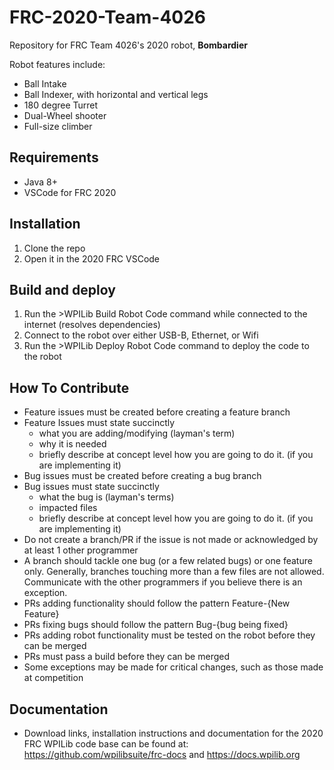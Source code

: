 # FRC-2020-Team-4026
Repository for FRC Team 4026's 2020 robot, **Bombardier**

Robot features include:
* Ball Intake
* Ball Indexer, with horizontal and vertical legs
* 180 degree Turret
* Dual-Wheel shooter
* Full-size climber


## Requirements
* Java 8+
* VSCode for FRC 2020

## Installation
1. Clone the repo
2. Open it in the 2020 FRC VSCode

## Build and deploy
1. Run the >WPILib Build Robot Code command while connected to the internet (resolves dependencies)
2. Connect to the robot over either USB-B, Ethernet, or Wifi
3. Run the >WPILib Deploy Robot Code command to deploy the code to the robot

## How To Contribute
* Feature issues must be created before creating a feature branch
* Feature Issues must state succinctly
    * what you are adding/modifying (layman's term)
    * why it is needed
    * briefly describe at concept level how you are going to do it. (if you are implementing it)
* Bug issues must be created before creating a bug branch
* Bug issues must state succinctly
    * what the bug is (layman's terms)
    * impacted files
    * briefly describe at concept level how you are going to do it. (if you are implementing it)
* Do not create a branch/PR if the issue is not made or acknowledged by at least 1 other programmer
* A branch should tackle one bug (or a few related bugs) or one feature only. Generally, branches touching more than a few files are not allowed. Communicate with the other programmers if you believe there is an exception.
* PRs adding functionality should follow the pattern Feature-{New Feature}
* PRs fixing bugs should follow the pattern Bug-{bug being fixed}
* PRs adding robot functionality must be tested on the robot before they can be merged
* PRs must pass a build before they can be merged
* Some exceptions may be made for critical changes, such as those made at competition

## Documentation
* Download links, installation instructions and documentation for the 2020 FRC WPILib code base can be found at: https://github.com/wpilibsuite/frc-docs and https://docs.wpilib.org